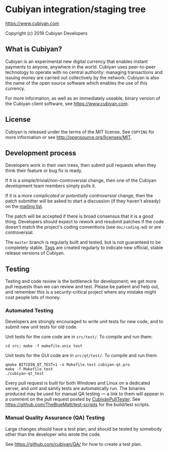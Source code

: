 Cubiyan integration/staging tree
================================

https://www.cubiyan.com

Copyright (c) 2018 Cubiyan Developers

What is Cubiyan?
----------------

Cubiyan is an experimental new digital currency that enables instant payments to
anyone, anywhere in the world. Cubiyan uses peer-to-peer technology to operate
with no central authority: managing transactions and issuing money are carried
out collectively by the network. Cubiyan is also the name of the open source
software which enables the use of this currency.

For more information, as well as an immediately useable, binary version of
the Cubiyan client software, see https://www.cubiyan.com.

License
-------

Cubiyan is released under the terms of the MIT license. See `COPYING` for more
information or see http://opensource.org/licenses/MIT.

Development process
-------------------

Developers work in their own trees, then submit pull requests when they think
their feature or bug fix is ready.

If it is a simple/trivial/non-controversial change, then one of the Cubiyan
development team members simply pulls it.

If it is a *more complicated or potentially controversial* change, then the patch
submitter will be asked to start a discussion (if they haven't already) on the
[mailing list](http://sourceforge.net/mailarchive/forum.php?forum_name=cubiyan-development).

The patch will be accepted if there is broad consensus that it is a good thing.
Developers should expect to rework and resubmit patches if the code doesn't
match the project's coding conventions (see `doc/coding.md`) or are
controversial.

The `master` branch is regularly built and tested, but is not guaranteed to be
completely stable. [Tags](https://github.com/cubiyan/cubiyan/tags) are created
regularly to indicate new official, stable release versions of Cubiyan.

Testing
-------

Testing and code review is the bottleneck for development; we get more pull
requests than we can review and test. Please be patient and help out, and
remember this is a security-critical project where any mistake might cost people
lots of money.

### Automated Testing

Developers are strongly encouraged to write unit tests for new code, and to
submit new unit tests for old code.

Unit tests for the core code are in `src/test/`. To compile and run them:

    cd src; make -f makefile.unix test

Unit tests for the GUI code are in `src/qt/test/`. To compile and run them:

    qmake BITCOIN_QT_TEST=1 -o Makefile.test cubiyan-qt.pro
    make -f Makefile.test
    ./cubiyan-qt_test

Every pull request is built for both Windows and Linux on a dedicated server,
and unit and sanity tests are automatically run. The binaries produced may be
used for manual QA testing — a link to them will appear in a comment on the
pull request posted by [CubiyanPullTester](https://github.com/CubiyanPullTester). See https://github.com/TheBlueMatt/test-scripts
for the build/test scripts.

### Manual Quality Assurance (QA) Testing

Large changes should have a test plan, and should be tested by somebody other
than the developer who wrote the code.

See https://github.com/cubiyan/QA/ for how to create a test plan.
